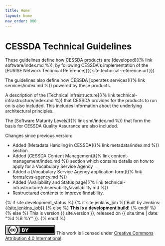 ```yaml
---
title: Home
layout: home
nav_order: 000
---
```


# CESSDA Technical Guidelines

These guidelines define how CESSDA products are [developed]({% link software/index.md %}),
by following CESSDA's implementation of the
[EURISE Network Technical Reference]({{ site.technical-reference.url }}).

The guidelines also define how CESSDA [operates services]({% link services/index.md %}) powered by these products.

A description of the [Technical Infrastructure]({% link technical-infrastructure/index.md %})
that CESSDA provides for the products to run on is also included.
This includes information about the underlying architectural principles.

The [Software Maturity Levels]({% link sml/index.md %})
that form the basis for CESSDA Quality Assurance are also included.

Changes since previous version:

* Added [Metadata Handling in CESSDA]({% link metadata/index.md %}) section
* Added [CESSDA Content Management]({% link content-management/index.md %}) section which contains details
  on how to apply for a Vocabulary Service Agency
* Added a [Vocabulary Service Agency application form]({% link forms/cvs-agency.md %})
* Added [Availability and Status page]({% link technical-infrastructure/observability/availability.md %})
* Restructured contents to improve findability.

{% if site.development_status %}
  {% if site.jenkins_job %}
  Built by Jenkins: [{{site.jenkins_job}}]({{site.jenkins_job}})
  {% else %}
  **This is a development build!**
  {% endif %}
{% else %}
This is version {{ site.version }}, released on {{ site.time | date: "%d %B %Y" }}.
{% endif %}

![CC-BY-4.0](images/cc-by.svg "CC-BY-4.0")
This work is licensed under
[Creative Commons Attribution 4.0 International](https://creativecommons.org/licenses/by/4.0/).
